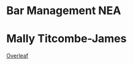 # Bar Management NEA

# Mally Titcombe-James

[Overleaf](https://www.overleaf.com/read/xzmqhqfywfwz#624d07)